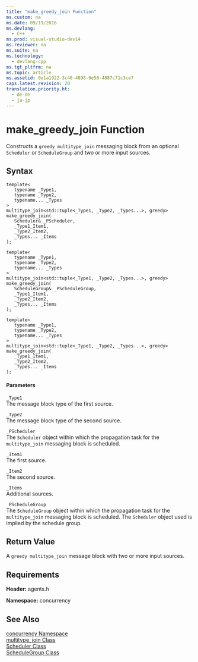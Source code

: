 ```yaml
---
title: "make_greedy_join Function"
ms.custom: na
ms.date: 09/19/2016
ms.devlang: 
  - C++
ms.prod: visual-studio-dev14
ms.reviewer: na
ms.suite: na
ms.technology: 
  - devlang-cpp
ms.tgt_pltfrm: na
ms.topic: article
ms.assetid: 0e1a1922-3c46-4898-9e58-4887c71c3ce7
caps.latest.revision: 20
translation.priority.ht: 
  - de-de
  - ja-jp
---
```

# make_greedy_join Function
Constructs a `greedy multitype_join` messaging block from an optional `Scheduler` or `ScheduleGroup` and two or more input sources.  
  
## Syntax  
  
```  
template<  
   typename _Type1,  
   typename _Type2,  
   typename... _Types  
>  
multitype_join<std::tuple<_Type1, _Type2, _Types...>, greedy> make_greedy_join(  
   Scheduler& _PScheduler,  
   _Type1_Item1,  
   _Type2_Item2,  
   _Types... _Items  
);  
  
template<  
   typename _Type1,  
   typename _Type2,  
   typename... _Types  
>  
multitype_join<std::tuple<_Type1, _Type2, _Types...>, greedy> make_greedy_join(  
   ScheduleGroup& _PScheduleGroup,  
   _Type1_Item1,  
   _Type2_Item2,  
   _Types... _Items  
);  
  
template<  
   typename _Type1,  
   typename _Type2,  
   typename... _Types  
>  
multitype_join<std::tuple<_Type1, _Type2, _Types...>, greedy> make_greedy_join(  
   _Type1_Item1,  
   _Type2_Item2,  
   _Types... _Items  
);  
```  
  
#### Parameters  
 `_Type1`  
 The message block type of the first source.  
  
 `_Type2`  
 The message block type of the second source.  
  
 `_PScheduler`  
 The `Scheduler` object within which the propagation task for the `multitype_join` messaging block is scheduled.  
  
 `_Item1`  
 The first source.  
  
 `_Item2`  
 The second source.  
  
 `_Items`  
 Additional sources.  
  
 `_PScheduleGroup`  
 The `ScheduleGroup` object within which the propagation task for the `multitype_join` messaging block is scheduled. The `Scheduler` object used is implied by the schedule group.  
  
## Return Value  
 A `greedy multitype_join` message block with two or more input sources.  
  
## Requirements  
 **Header:** agents.h  
  
 **Namespace:** concurrency  
  
## See Also  
 [concurrency Namespace](../vs140/concurrency-Namespace.md)   
 [multitype_join Class](../vs140/multitype_join-Class.md)   
 [Scheduler Class](../vs140/Scheduler-Class.md)   
 [ScheduleGroup Class](../vs140/ScheduleGroup-Class.md)